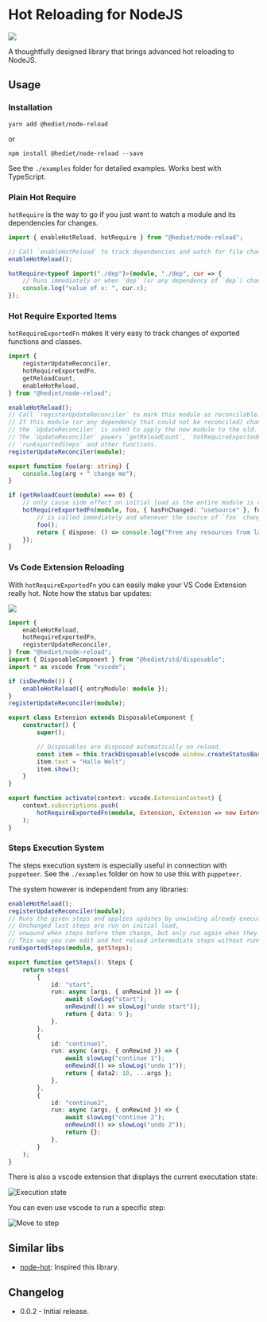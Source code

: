 # Hot Reloading for NodeJS

[![](https://img.shields.io/twitter/follow/hediet_dev.svg?style=social)](https://twitter.com/intent/follow?screen_name=hediet_dev)

A thoughtfully designed library that brings advanced hot reloading to NodeJS.

## Usage

### Installation

```
yarn add @hediet/node-reload
```

or

```
npm install @hediet/node-reload --save
```

See the `./examples` folder for detailed examples.
Works best with TypeScript.

### Plain Hot Require

`hotRequire` is the way to go if you just want to watch
a module and its dependencies for changes.

```ts
import { enableHotReload, hotRequire } from "@hediet/node-reload";

// Call `enableHotReload` to track dependencies and watch for file changes.
enableHotReload();

hotRequire<typeof import("./dep")>(module, "./dep", cur => {
	// Runs immediately or when `dep` (or any dependency of `dep`) changes.
	console.log("value of x: ", cur.x);
});
```

### Hot Require Exported Items

`hotRequireExportedFn` makes it very easy to track changes of exported functions and classes.

```ts
import {
	registerUpdateReconciler,
	hotRequireExportedFn,
	getReloadCount,
	enableHotReload,
} from "@hediet/node-reload";

enableHotReload();
// Call `registerUpdateReconciler` to mark this module as reconcilable.
// If this module (or any dependency that could not be reconciled) changes,
// the `UpdateReconciler` is asked to apply the new module to the old.
// The `UpdateReconciler` powers `getReloadCount`, `hotRequireExportedFn`,
// `runExportedSteps` and other functions.
registerUpdateReconciler(module);

export function foo(arg: string) {
	console.log(arg + " change me");
}

if (getReloadCount(module) === 0) {
	// only cause side effect on initial load as the entire module is run again on each reload
	hotRequireExportedFn(module, foo, { hasFnChanged: "useSource" }, foo => {
		// is called immediately and whenever the source of `foo` changes.
		foo();
		return { dispose: () => console.log("Free any resources from last invocation"); };
	});
}
```

### Vs Code Extension Reloading

With `hotRequireExportedFn` you can easily make your VS Code Extension really hot. Note how the status bar updates:

![](./docs/demo-vscode.gif)

```ts
import {
	enableHotReload,
	hotRequireExportedFn,
	registerUpdateReconciler,
} from "@hediet/node-reload";
import { DisposableComponent } from "@hediet/std/disposable";
import * as vscode from "vscode";

if (isDevMode()) {
	enableHotReload({ entryModule: module });
}
registerUpdateReconciler(module);

export class Extension extends DisposableComponent {
	constructor() {
		super();

		// Disposables are disposed automatically on reload.
		const item = this.trackDisposable(vscode.window.createStatusBarItem());
		item.text = "Hallo Welt";
		item.show();
	}
}

export function activate(context: vscode.ExtensionContext) {
	context.subscriptions.push(
		hotRequireExportedFn(module, Extension, Extension => new Extension())
	);
}
```

### Steps Execution System

The steps execution system is especially useful in connection with `puppeteer`. See the `./examples` folder on how to use this with `puppeteer`.

The system however is independent from any libraries:

```ts
enableHotReload();
registerUpdateReconciler(module);
// Runs the given steps and applies updates by unwinding already executed steps and running the new steps.
// Unchanged last steps are run on initial load,
// unwound when steps before them change, but only run again when they or a step after them changes.
// This way you can edit and hot reload intermediate steps without running all steps again after every change.
runExportedSteps(module, getSteps);

export function getSteps(): Steps {
	return steps(
		{
			id: "start",
			run: async (args, { onRewind }) => {
				await slowLog("start");
				onRewind(() => slowLog("undo start"));
				return { data: 9 };
			},
		},
		{
			id: "continue1",
			run: async (args, { onRewind }) => {
				await slowLog("continue 1");
				onRewind(() => slowLog("undo 1"));
				return { data2: 10, ...args };
			},
		},
		{
			id: "continue2",
			run: async (args, { onRewind }) => {
				await slowLog("continue 2");
				onRewind(() => slowLog("undo 2"));
				return {};
			},
		}
	);
}
```

There is also a vscode extension that displays the current executation state:

![Execution state](./StepsVsCode/docs/demo-vscode-steps1.gif)

You can even use vscode to run a specific step:

![Move to step](./StepsVsCode/docs/demo-vscode-steps2.gif)

## Similar libs

-   [node-hot](https://github.com/mihe/node-hot): Inspired this library.

## Changelog

-   0.0.2 - Initial release.
